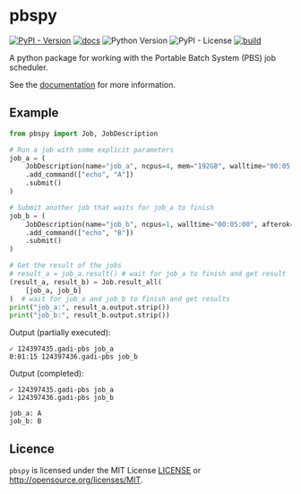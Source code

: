 # pbspy

[![PyPI - Version](https://img.shields.io/pypi/v/pbspy)](https://pypi.org/project/pbspy/)
[![docs](https://img.shields.io/pypi/v/pbspy?label=docs&color=blue)](https://MaterialsPhysicsANU.github.io/pbspy/)
![Python Version](https://img.shields.io/python/required-version-toml?tomlFilePath=https%3A%2F%2Fraw.githubusercontent.com%2FMaterialsPhysicsANU%2Fpbspy%2Fmain%2Fpyproject.toml)
![PyPI - License](https://img.shields.io/pypi/l/pbspy)
[![build](https://github.com/MaterialsPhysicsANU/pbspy/actions/workflows/main.yml/badge.svg)](https://github.com/MaterialsPhysicsANU/pbspy/actions/workflows/main.yml)

A python package for working with the Portable Batch System (PBS) job scheduler.

See the [documentation](https://MaterialsPhysicsANU.github.io/pbspy/) for more information.

## Example

```python
from pbspy import Job, JobDescription

# Run a job with some explicit parameters
job_a = (
    JobDescription(name="job_a", ncpus=4, mem="192GB", walltime="00:05:00")
    .add_command(["echo", "A"])
    .submit()
)

# Submit another job that waits for job_a to finish
job_b = (
    JobDescription(name="job_b", ncpus=1, walltime="00:05:00", afterok=[job_a])
    .add_command(["echo", "B"])
    .submit()
)

# Get the result of the jobs
# result_a = job_a.result() # wait for job_a to finish and get result
(result_a, result_b) = Job.result_all(
    [job_a, job_b]
)  # wait for job_a and job_b to finish and get results
print("job_a:", result_a.output.strip())
print("job_b:", result_b.output.strip())
```

Output (partially executed):

```text
✓ 124397435.gadi-pbs job_a
0:01:15 124397436.gadi-pbs job_b
```

Output (completed):

```text
✓ 124397435.gadi-pbs job_a
✓ 124397436.gadi-pbs job_b

job_a: A
job_b: B
```

## Licence

`pbspy` is licensed under the MIT License [LICENSE](./LICENSE) or <http://opensource.org/licenses/MIT>.

